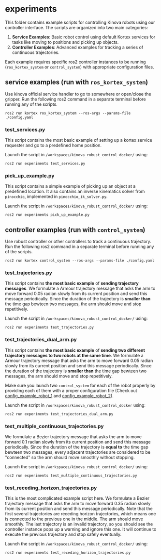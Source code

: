 # experiments

This folder contains example scripts for controlling Kinova robots using our controller interface. 
The scripts are organized into two main categories:

1. **Service Examples**: Basic robot control using default Kortex services for tasks like moving to positions and picking up objects.
2. **Controller Examples**: Advanced examples for tracking a series of continuous trajectories.

Each example requires specific ros2 controller instances to be running (`ros_kortex_system` or `control_system`) with appropriate configuration files.

## service examples (run with `ros_kortex_system`)

Use kinova official service handler to go to somewhere or open/close the gripper.
Run the following ros2 command in a separate terminal before running any of the scripts.
```shell
ros2 run kortex ros_kortex_system --ros-args --params-file ./config.yaml
```

### test_services.py
This script contains the most basic example of setting up a kortex service requester and go to a predefined home position.

Launch the script in `/workspaces/kinova_robust_control_docker/` using:
```shell
ros2 run experiments test_services.py
```

### pick_up_example.py
This script contains a simple example of picking up an object at a predefined location.
It also contains an inverse kinematics solver from `pinocchio`, implemented in `pinocchio_ik_solver.py`.

Launch the script in `/workspaces/kinova_robust_control_docker/` using:
```shell
ros2 run experiments pick_up_example.py
```

## controller examples (run with `control_system`)

Use robust controller or other controllers to track a continuous trajectory.
Run the following ros2 command in a separate terminal before running any of the scripts.
```shell
ros2 run kortex control_system --ros-args --params-file ./config.yaml
```

### test_trajectories.py
This script contains **the most basic example** of **sending trajectory messages**.
We formulate a Armour trajectory message that asks the arm to move forward 0.05 radian slowly from its current position and send this message periodically.
Since the duration of the trajectory is **smaller than** the time gap bewteen two messages, the arm should move and stop repetitively.

Launch the script in `/workspaces/kinova_robust_control_docker/` using:
```shell
ros2 run experiments test_trajectories.py
```

### test_trajectories_dual_arm.py
This script contains **the most basic example** of **sending two different trajectory messages to two robots at the same time**.
We formulate a Armour trajectory message that asks the arm to move forward 0.05 radian slowly from its current position and send this message periodically.
Since the duration of the trajectory is **smaller than** the time gap bewteen two messages, the arm should move and stop repetitively.

Make sure you launch two `control_system` for each of the robot properly by providing each of them with a proper configuration file (Check out [config_example_robot_1](../config_example_robot_1.yaml) and [config_example_robot_2](../config_example_robot_2.yaml)).

Launch the script in `/workspaces/kinova_robust_control_docker` using:
```shell
ros2 run experiments test_trajectories_dual_arm.py
```

<!-- ### test_armtd_trajectories.py
This script contains the most basic example of sending ARMTD trajectory messages.

Launch the script in `/workspaces/kinova_robust_control_docker/` using:
```shell
ros2 run experiments test_armtd_trajectories.py
``` -->

### test_multiple_continuous_trajectories.py
We formulate a Bezier trajectory message that asks the arm to move forward 0.1 radian slowly from its current position and send this message periodically.
Since the duration of the trajectory is **equal to** the time gap bewteen two messages, every adjacent trajectories are considered to be "connected" so the arm should move smoothly without stopping.

Launch the script in `/workspaces/kinova_robust_control_docker/` using:
```shell
ros2 run experiments test_multiple_continuous_trajectories.py
```

### test_receding_horizon_trajectories.py
This is the most complicated example script here.
We formulate a Bezier trajectory message that asks the arm to move forward 0.35 radian slowly from its current position and send this message periodically.
Note that the first several trajectories are receding horizon trajectories, which means one is connected to the previous one in the middle.
The arm should move smoothly.
The last trajectory is an invalid trajectory, so you should see the controller instance pops up a warning and ignore this one. 
It will continue to execute the previous trajectory and stop safely eventually. 

Launch the script in `/workspaces/kinova_robust_control_docker/` using:
```shell
ros2 run experiments test_receding_horizon_trajectories.py
```

<!-- ### test_receding_horizon_trajectories_armtd.py
Similar tests but for ARMTD trajectories.

Launch the script in `/workspaces/kinova_robust_control_docker/` using:
```shell
ros2 run experiments test_receding_horizon_trajectories_armtd.py
``` -->

<!-- ### pick_up_and_down_example.py
This script contains a simple example of picking up and placing down an object at a predefined location, using `control_system` (torque control mode).
It requires [RAPTOR](https://github.com/roahmlab/RAPTOR) for a pybind version of inverse kinematics solver.

Launch the script in `/workspaces/kinova_robust_control_docker/` using:
```shell
ros2 run experiments pick_up_and_down_example.py
``` -->